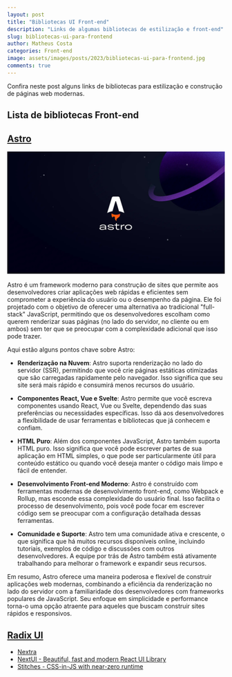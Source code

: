 ```yaml
---
layout: post
title: "Bibliotecas UI Front-end"
description: "Links de algumas bibliotecas de estilização e front-end"
slug: bibliotecas-ui-para-frontend
author: Matheus Costa
categories: Front-end
image: assets/images/posts/2023/bibliotecas-ui-para-frontend.jpg
comments: true
---
```


Confira neste post alguns links de bibliotecas para estilização e construção de páginas web modernas.

## Lista de bibliotecas Front-end

## [Astro](https://astro.build/)

<img src="/assets/images/posts/2023/astro-build.jpeg" alt="Astro">

Astro é um framework moderno para construção de sites que permite aos desenvolvedores criar aplicações web rápidas e eficientes sem comprometer a experiência do usuário ou o desempenho da página. Ele foi projetado com o objetivo de oferecer uma alternativa ao tradicional "full-stack" JavaScript, permitindo que os desenvolvedores escolham como querem renderizar suas páginas (no lado do servidor, no cliente ou em ambos) sem ter que se preocupar com a complexidade adicional que isso pode trazer.

Aqui estão alguns pontos chave sobre Astro:

- **Renderização na Nuvem**: Astro suporta renderização no lado do servidor (SSR), permitindo que você crie páginas estáticas otimizadas que são carregadas rapidamente pelo navegador. Isso significa que seu site será mais rápido e consumirá menos recursos do usuário.

- **Componentes React, Vue e Svelte**: Astro permite que você escreva componentes usando React, Vue ou Svelte, dependendo das suas preferências ou necessidades específicas. Isso dá aos desenvolvedores a flexibilidade de usar ferramentas e bibliotecas que já conhecem e confiam.

- **HTML Puro**: Além dos componentes JavaScript, Astro também suporta HTML puro. Isso significa que você pode escrever partes de sua aplicação em HTML simples, o que pode ser particularmente útil para conteúdo estático ou quando você deseja manter o código mais limpo e fácil de entender.

- **Desenvolvimento Front-end Moderno**: Astro é construído com ferramentas modernas de desenvolvimento front-end, como Webpack e Rollup, mas esconde essa complexidade do usuário final. Isso facilita o processo de desenvolvimento, pois você pode focar em escrever código sem se preocupar com a configuração detalhada dessas ferramentas.

- **Comunidade e Suporte**: Astro tem uma comunidade ativa e crescente, o que significa que há muitos recursos disponíveis online, incluindo tutoriais, exemplos de código e discussões com outros desenvolvedores. A equipe por trás de Astro também está ativamente trabalhando para melhorar o framework e expandir seus recursos.

Em resumo, Astro oferece uma maneira poderosa e flexível de construir aplicações web modernas, combinando a eficiência da renderização no lado do servidor com a familiaridade dos desenvolvedores com frameworks populares de JavaScript. Seu enfoque em simplicidade e performance torna-o uma opção atraente para aqueles que buscam construir sites rápidos e responsivos.

## [Radix UI](https://www.radix-ui.com/)

- [Nextra](https://nextra.site/)
- [NextUI - Beautiful, fast and modern React UI Library](https://nextui.org/)
- [Stitches - CSS-in-JS with near-zero runtime](https://stitches.dev/)
